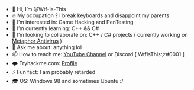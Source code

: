 - 👋 Hi, I’m @Wtf-Is-This
- 🔥 My occupation ? I break keyboards and disappoint my parents
- 👀 I’m interested in: Game Hacking and PenTesting
- 🌱 I’m currently learning: C++ && C#
- 💞️ I’m looking to collaborate on: C++ / C# projects ( currently working on [Metaphor Antivirus](https://github.com/Wtf-Is-This-x1337/Metaphor-Antivirus) )
- 💬 Ask me about: anything lol
- 📫 How to reach me: [YouTube Channel](https://www.youtube.com/channel/UC_HV32JteVfGzYMtqkpH7Ng) or Discord [ WtfIsThisツ#0001 ]
- 🌩️ Tryhackme.com: [Profile](https://tryhackme.com/p/WtfIsThis)   
- ⚡ Fun fact: I am probably retarded
- 🎓 OS: Windows 98 and sometimes Ubuntu :/
